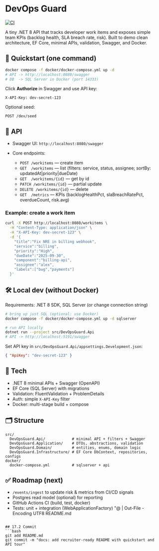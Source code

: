 
# DevOps Guard
[![CI](https://github.com/DarkishLocket10/devops-guard/actions/workflows/ci.yml/badge.svg)](https://github.com/DarkishLocket10/devops-guard/actions/workflows/ci.yml)



A tiny .NET 8 API that tracks developer work items and exposes simple team KPIs (backlog health, SLA breach rate, risk). Built to demo clean architecture, EF Core, minimal APIs, validation, Swagger, and Docker.

## 🚀 Quickstart (one command)

```bash
docker compose -f docker/docker-compose.yml up -d
# API -> http://localhost:8080/swagger
# DB  -> SQL Server in Docker (port 14333)
````

Click **Authorize** in Swagger and use API key:

```
X-API-Key: dev-secret-123
```

Optional seed:

```
POST /dev/seed
```

## 🧭 API

* Swagger UI: `http://localhost:8080/swagger`
* Core endpoints:

  * `POST /workitems` — create item
  * `GET  /workitems` — list (filters: service, status, assignee; sortBy: updatedAt|priority|dueDate)
  * `GET  /workitems/{id}` — get by id
  * `PATCH /workitems/{id}` — partial update
  * `DELETE /workitems/{id}` — delete
  * `GET  /metrics` — KPIs (backlogHealthPct, slaBreachRatePct, overdueCount, risk.avg)

### Example: create a work item

```bash
curl -X POST http://localhost:8080/workitems \
  -H "Content-Type: application/json" \
  -H "X-API-Key: dev-secret-123" \
  -d '{
    "title":"Fix NRE in billing webhook",
    "service":"billing",
    "priority":"High",
    "dueDate":"2025-09-30",
    "component":"billing-api",
    "assignee":"alex",
    "labels":["bug","payments"]
  }'
```

## 🛠️ Local dev (without Docker)

Requirements: .NET 8 SDK, SQL Server (or change connection string)

```bash
# bring up just SQL (optional: use Docker)
docker compose -f docker/docker-compose.yml up -d sqlserver

# run API locally
dotnet run --project src/DevOpsGuard.Api
# API -> http://localhost:5191/swagger
```

Set API key in `src/DevOpsGuard.Api/appsettings.Development.json`:

```json
{ "ApiKey": "dev-secret-123" }
```

## 🧩 Tech

* .NET 8 minimal APIs + Swagger (OpenAPI)
* EF Core (SQL Server) with migrations
* Validation: FluentValidation + ProblemDetails
* Auth: simple `X-API-Key` filter
* Docker: multi-stage build + compose

## 🗂️ Structure

```
src/
  DevOpsGuard.Api/            # minimal API + filters + Swagger
  DevOpsGuard.Application/    # DTOs, abstractions, validation
  DevOpsGuard.Domain/         # entities, enums, domain logic
  DevOpsGuard.Infrastructure/ # EF Core DbContext, repositories, configs
docker/
  docker-compose.yml          # sqlserver + api
```

## ✅ Roadmap (next)

* `/events/ingest` to update risk & metrics from CI/CD signals
* Postgres read model (optional) for reporting
* GitHub Actions CI (build, test, docker)
* Tests: unit + integration (WebApplicationFactory)
  "@ | Out-File -Encoding UTF8 README.md

````

## 17.2 Commit
```bash
git add README.md
git commit -m "docs: add recruiter-ready README with quickstart and API tour"
````
